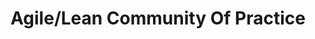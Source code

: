---
# This topic lives at
# https://digital.gov/topics/agile-lean-community-of-practice

# Topic Title
title: "Agile/Lean Community Of Practice"

# description — keep it short and clear
# summary: ""

# Weight
weight: 1

# For more information on managing topics,
# see https://github.com/GSA/digitalgov.gov/wiki/topics
---